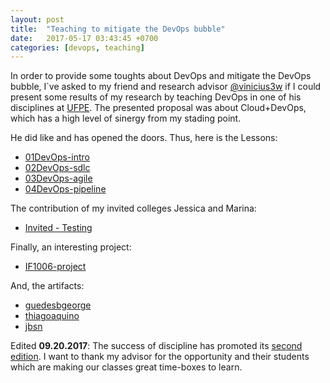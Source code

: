 ```yaml
---
layout: post
title:  "Teaching to mitigate the DevOps bubble"
date:   2017-05-17 03:43:45 +0700
categories: [devops, teaching]
---
```



In order to provide some toughts about DevOps and mitigate the DevOps bubble, I`ve asked to my friend and research advisor [@vinicius3w](https://twitter.com/vinicius3w) if I could present some results of my research by teaching DevOps in one of his disciplines at [UFPE](http://www2.cin.ufpe.br/site/index.php). The presented proposal was about Cloud+DevOps, which has a high level of sinergy from my stading point.

He did like and has opened the doors. Thus, here is the Lessons: 
* [01DevOps-intro](http://jfsc.github.io/static/docs/01devops.pdf)
* [02DevOps-sdlc](http://jfsc.github.io/static/docs/02devops.pdf)
* [03DevOps-agile](http://jfsc.github.io/static/docs/03devops.pdf)
* [04DevOps-pipeline](http://jfsc.github.io/static/docs/04devops.pdf)

The contribution of my invited colleges Jessica and Marina: 
* [Invited - Testing](http://jfsc.github.io/static/docs/invitedcolleges.pdf) 

Finally, an interesting project: 
* [IF1006-project](http://jfsc.github.io/static/docs/IF1006-project.pdf)

And, the artifacts:
* [guedesbgeorge](https://github.com/guedesbgeorge/IF1006-Projeto)
* [thiagoaquino](https://github.com/ThiagoAquino/IF1006?files=1)
* [jbsn](https://github.com/jbsn94/if1006)

Edited **09.20.2017**: The success of discipline has promoted its [second edition](https://github.com/vinicius3w/if1004-DevOps).
I want to thank my advisor for the opportunity and their students which are making our classes great time-boxes to learn.  
